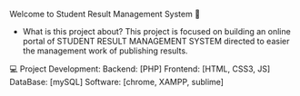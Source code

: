 Welcome to Student Result Management System 👋
* What is this project about?
This project is focused on building an online portal of STUDENT RESULT MANAGEMENT SYSTEM directed to easier the management work of publishing results.

💻 Project Development:
Backend: [PHP]
Frontend: [HTML, CSS3, JS]
DataBase: [mySQL]
Software: [chrome, XAMPP, sublime]

